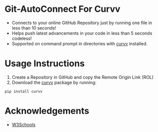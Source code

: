 # Git-AutoConnect For Curvv
 + Connects to your online GitHub Repository just by running one file in less than 10 seconds!
 + Helps push latest advancements in your code in less than 5 seconds codeless!
 + Supported on command prompt in directories with [curvv](https://pypi.org/project/curvv/) installed.

# Usage Instructions
 1. Create a Repository in GitHub and copy the Remote Origin Link (ROL)
 2. Download the [curvv](https://pypi.org/project/curvv/) package by running:
 ```
pip install curvv
 ```

# Acknowledgements
+ [W3Schools](https://www.w3schools.com/)
